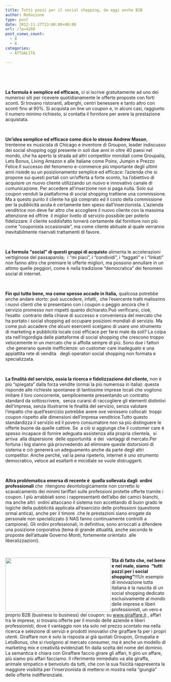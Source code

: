 ```yaml
---
title: Tutti pazzi per il social shopping, da oggi anche B2B
author: Redazione
type: post
date: 2012-11-27T23:00:00+00:00
url: /?p=4288
post_views_count:
  - 8
  - 8
categories:
  - ATTUALITÀ

---
```

&nbsp;

&nbsp;

**La formula &egrave; semplice ed efficace,** ci si iscrive gratuitamente ad uno dei numerosi siti per ricevere quotidianamente le offerte proposte con forti sconti. Si trovano ristoranti, alberghi, centri benessere e tanto altro con sconti fino al 90%. Si acquista on line un coupon e, in alcuni casi, raggiunto il numero minimo richiesto, si contatta il fornitore per avere la prestazione acquistata.

&nbsp;

**Un&rsquo;idea semplice ed efficace come dice lo stesso Andrew Mason**, trentenne ex musicista di Chicago e inventore di Groupon, leader indiscusso dei social shopping oggi presente in soli due anni in oltre 40 paesi nel mondo, che ha aperto la strada ad altri competitor mondiali come Groupalia, Lets Bonus, Living Amazon e alle italiane come Poinx, Jumpin e Prezzo Felice.Il successo del fenomeno e-commerce pi&ugrave; importante degli ultimi anni risiede su un posizionamento semplice ed efficace: l&rsquo;azienda che si propone sui questi portali con un&rsquo;offerta a forte sconto, ha l&rsquo;obiettivo di acquisire un nuovo cliente utilizzando un nuovo e innovativo canale di comunicazione. Per accedere all&rsquo;inserzione non si paga nulla. Solo sui coupon venduti la piattaforma di social shopping trattiene una commissione. Ma a questo punto il cliente ha gi&agrave; comprato ed il costo della commissione per la pubblicit&agrave; avuta &egrave; certamente ben speso dall&rsquo;inserzionista. L&rsquo;azienda venditrice non deve far altro che accogliere il nuovo cliente con la massima attenzione ed offrire &nbsp;il miglior livello di servizio possibile per poterlo fidelizzare: il cliente soddisfatto torner&agrave; certamente dal fornitore non pi&ugrave; come &ldquo;couponista occasionale&rdquo;, ma come cliente abituale al quale verranno inevitabilmente riservati trattamenti di favore.

&nbsp;

**La formula &ldquo;social&rdquo; di questi gruppi di acquisto** alimenta le accelerazioni vertiginose del passaparola; &nbsp;i &ldquo;mi piaci&rdquo;, i &ldquo;condividi&rdquo;, i &ldquo;taggati&rdquo; e i &ldquo;linkati&rdquo; non fanno altro che premiare le offerte migliori, ma possono annullare in un attimo quelle peggiori, come &egrave; nella tradizione &ldquo;democratica&rdquo; dei fenomeni social di internet.

&nbsp;

**Fin qui tutto bene, ma come spesso accade in Italia,** qualcosa potrebbe anche andare storto: pu&ograve; succedere, infatti, &nbsp;che l&rsquo;esercente tratti malissimo i nuovi clienti che si presentano con i coupon o peggio ancora che il servizio promesso non rispetti quanto dichiarato.Pu&ograve; verificarsi, cio&egrave;, l&rsquo;esatto &nbsp;contrario della chiave di successo e convenienza del mercato che ha portato i social shopping ad occupare posizioni mondiali di servizio. Ma come pu&ograve; accadere che alcuni esercenti scelgano di usare uno strumento di marketing e pubblicit&agrave; locale cos&igrave; efficace per farsi male da soli? La colpa sta nell&rsquo;ingordigia delle piattaforme di social shopping che crescono troppo velocemente in un mercato che si affolla sempre di pi&ugrave;. Sono due i fattori &nbsp;che generano queste inefficienze: un customer care inadeguato e una appiattita rete di vendita &nbsp; degli operatori social shopping non formata e specializzata.

&nbsp;

**La finalit&agrave; del servizio, ossia la ricerca e fidelizzazione del cliente,** non &egrave; pi&ugrave; &ldquo;spiegata&rdquo; dalla forza vendite (ormai la pi&ugrave; numerosa in italia): questa risponde alle richieste spontanee di tantissime imprese locali che vogliono imitare il loro concorrente, semplicemente presentando un contratto standard da sottoscrivere, &nbsp;senza curarsi di raccogliere gli elementi distintivi dell&rsquo;impresa, senza illustrarne le finalit&agrave; del servizio, senza valutare l&rsquo;impatto che quell&rsquo;esercizio potrebbe avere ove venissero collocati &nbsp;troppi coupon rispetto alle dimensioni dell&rsquo;impresa venditrice.Tutto questo standardizza il servizio ed il povero consumatore non sa pi&ugrave; distinguere le offerte buone da quelle cattive. Se &nbsp;a ci&ograve; si aggiunge che il customer care &egrave; spesso incapace di fornire adeguata assistenza alla propria clientela, &nbsp;si arriva &nbsp;alla dispersione &nbsp;delle opportunit&agrave; &nbsp;e dei &nbsp;vantaggi di mercato.Per fortuna i big stanno gi&agrave; provvedendo ad eliminare queste distorsioni di sistema e ci&ograve; generer&agrave; un adeguamento anche da parte degli altri competitor. Anche perch&eacute;, val la pena ripeterlo, internet &egrave; uno strumento democratico, veloce ad esaltarti e micidiale se vuole distruggerti.

&nbsp;

**Altra problematica emersa di recente &egrave; &nbsp;quella sollevata dagli &nbsp;ordini professionali** che &nbsp;ritengono deontologicamente non corretto lo scavalcamento dei minimi tariffari sulle professioni protette offerte tramite i coupon. I pi&ugrave; arrabbiati sono i rappresentanti dell&rsquo;albo dei camici bianchi, ma anche altri &nbsp;ordini attaccano il sistema non accettando di buon grado le logiche della pubblicit&agrave; applicata all&rsquo;esercizio delle professioni (questione ormai antica), anche per il timore &nbsp;che le prestazioni siano erogate da personale non specializzato (i NAS fanno continuamente controlli a campione). Gli ordini professionali, in definitiva, sono arroccati a difendere una posizione corporativa (tema di grande attualit&agrave;, anche secondo le proposte dell&rsquo;attuale Governo Monti, fortemente orientato &nbsp;alle liberalizzazioni).

&nbsp;

**<img decoding="async" loading="lazy" src="/FCKFiles/giraffare(1).png" width="0" height="0" align="left" alt="" /><img decoding="async" loading="lazy" src="/FCKFiles/giraffare(2).png" width="330" height="169" align="left" alt="" />Sta di fatto che, nel bene e nel male, siamo &nbsp;&ldquo;tutti pazzi per i social shopping&rdquo;**!!!Un esempio di innovazione tutta italiana &egrave; la nascita di un social shopping dedicato esclusivamente al mondo delle imprese e liberi professionisti, un vero e proprio B2B (business to business) dei coupon: su www.giraffare.it , affari tra le imprese, si trovano offerte per il mondo delle aziende e liberi professionisti, dove il vantaggio non sta solo nel prezzo scontato ma nella ricerca e selezione di servizi e prodotti innovativi che giraffare fa per i propri utenti. Giraffare non &egrave; solo la risposta ai gi&agrave; quotati Groupon, Groupalia e LetsBonus, che si rivolgono al mercato consumer, ma &egrave; anche un modello di marketing mix e creativit&agrave; evidenziati fin dalla scelta del nome del dominio. La semantica &egrave; chiara con Giraffare faccio girare gli affari, ti giro un affare, pi&ugrave; siamo pi&ugrave; affari facciamo. Il riferimento immediato va alla giraffa, animale simpatico e benvoluto da tutti, che con la sua fisicit&agrave; rappresenta la maggiore visibilt&agrave; per l&rsquo;inserzionista di mettersi in mostra nella &ldquo;giungla&rdquo; delle offerte indifferenziate.

&nbsp;

&nbsp;

&nbsp;